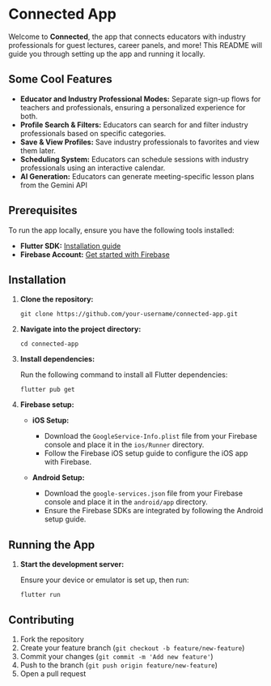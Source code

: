# Connected App

Welcome to **Connected**, the app that connects educators with industry professionals for guest lectures, career panels, and more! This README will guide you through setting up the app and running it locally.

## Some Cool Features

-   **Educator and Industry Professional Modes:** Separate sign-up flows for teachers and professionals, ensuring a personalized experience for both.
-   **Profile Search & Filters:** Educators can search for and filter industry professionals based on specific categories.
-   **Save & View Profiles:** Save industry professionals to favorites and view them later.
-   **Scheduling System:** Educators can schedule sessions with industry professionals using an interactive calendar.
- **AI Generation:** Educators can generate meeting-specific lesson plans from the Gemini API 

## Prerequisites

To run the app locally, ensure you have the following tools installed:

-   **Flutter SDK:** [Installation guide](https://docs.flutter.dev/get-started/install)
-   **Firebase Account:** [Get started with Firebase](https://firebase.google.com/)

## Installation

1.  **Clone the repository:**
    
    `git clone https://github.com/your-username/connected-app.git` 
    
2.  **Navigate into the project directory:**
    
    `cd connected-app` 
    
3.  **Install dependencies:**
    
    Run the following command to install all Flutter dependencies:
    
    `flutter pub get` 
    
4.  **Firebase setup:**
    
    -   **iOS Setup:**
        
        -   Download the `GoogleService-Info.plist` file from your Firebase console and place it in the `ios/Runner` directory.
        -   Follow the Firebase iOS setup guide to configure the iOS app with Firebase.
    -   **Android Setup:**
        
        -   Download the `google-services.json` file from your Firebase console and place it in the `android/app` directory.
        -   Ensure the Firebase SDKs are integrated by following the Android setup guide.

## Running the App

1.  **Start the development server:**
    
    Ensure your device or emulator is set up, then run:

    `flutter run` 

## Contributing

1.  Fork the repository
2.  Create your feature branch (`git checkout -b feature/new-feature`)
3.  Commit your changes (`git commit -m 'Add new feature'`)
4.  Push to the branch (`git push origin feature/new-feature`)
5.  Open a pull request
